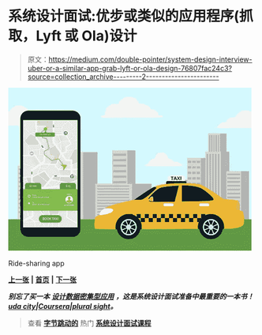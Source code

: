 # 系统设计面试:优步或类似的应用程序(抓取，Lyft 或 Ola)设计

> 原文：<https://medium.com/double-pointer/system-design-interview-uber-or-a-similar-app-grab-lyft-or-ola-design-76807fac24c3?source=collection_archive---------2----------------------->

![](img/2abc9fe5a54d4d5062a62af5fbb39e4a.png)

Ride-sharing app

[**上一张**](https://bit.ly/3IqXVqN) **|** [**首页**](https://bit.ly/3tVGgRY) **|** [**下一张**](https://bit.ly/3pkNmhD)

***别忘了买一本*** [***设计数据密集型应用***](https://amzn.to/3HWOSPm) ***，这是系统设计面试准备中最重要的一本书！***[***uda city***](https://bit.ly/3JIpvl4)***|***[***Coursera***](https://imp.i384100.net/zaYBB0)***|***[***plural sight***](https://pluralsight.pxf.io/Ao7GGK)***。***

> 查看 [**字节跳动的**](https://bytebytego.com?fpr=datajek34) 热门 [**系统设计面试课程**](https://bytebytego.com?fpr=datajek34)